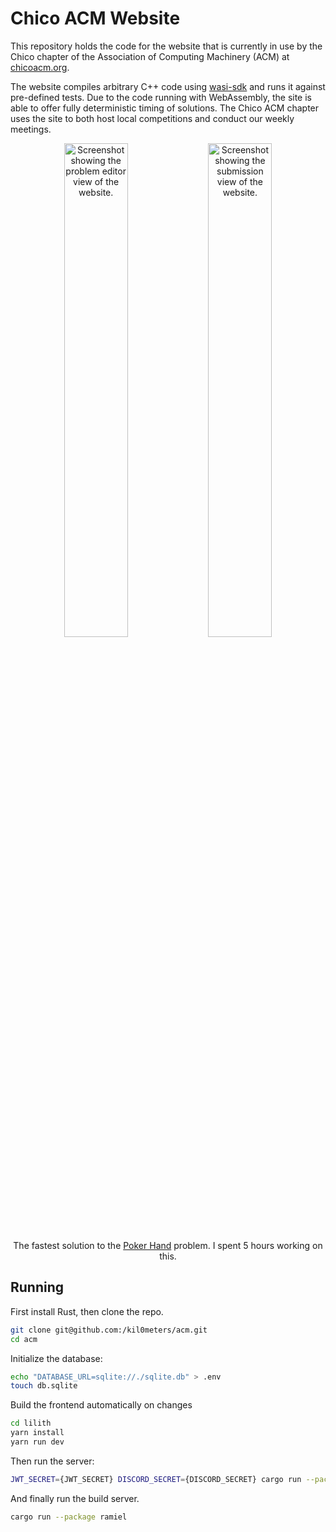 # Chico ACM Website

This repository holds the code for the website that is currently in use by the
Chico chapter of the Association of Computing Machinery (ACM) at
[chicoacm.org](https://chicoacm.org). 

The website compiles arbitrary C++ code using
[wasi-sdk](https://github.com/WebAssembly/wasi-sdk) and runs it against
pre-defined tests. Due to the code running with WebAssembly, the site is able to
offer fully deterministic timing of solutions. The Chico ACM chapter uses the
site to both host local competitions and conduct our weekly meetings.

<p align="center">
  <img alt="Screenshot showing the problem editor view of the website." src="https://user-images.githubusercontent.com/32966690/219970015-3bc81d53-9811-4a33-901a-736dfc7047e5.png" width="45%">
  <img alt="Screenshot showing the submission view of the website." src="https://user-images.githubusercontent.com/32966690/219970017-b9efecda-0583-498f-9705-8c1ca65c3594.png" width="45%">
  <br />
  <span>The fastest solution to the <a href="https://chicoacm.org/problems/30">Poker Hand</a> problem. I spent 5 hours working on this.</span>
</p>

## Running

First install Rust, then clone the repo.

```sh
git clone git@github.com:/kil0meters/acm.git
cd acm
```

Initialize the database:

```sh
echo "DATABASE_URL=sqlite://./sqlite.db" > .env
touch db.sqlite
```

Build the frontend automatically on changes

```sh
cd lilith
yarn install
yarn run dev
```

Then run the server:

```sh
JWT_SECRET={JWT_SECRET} DISCORD_SECRET={DISCORD_SECRET} cargo run --package server
```

And finally run the build server.

```sh
cargo run --package ramiel
```


